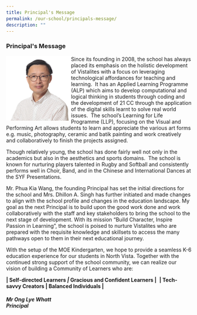 ```yaml
---
title: Principal's Message
permalink: /our-school/principals-message/
description: ""
---
```

### Principal's Message

<img src="/images/Mr%20Ong%20Lye%20Whatt%20%20Principal.jpg" style="width:35%;" align = "left">

Since its founding in 2008, the school has always placed its emphasis on the holistic development of Vistalites with a focus on leveraging technological affordances for teaching and learning.  It has an Applied Learning Programme (ALP) which aims to develop computational and logical thinking in students through coding and the development of 21 CC through the application of the digital skills learnt to solve real world issues.  The school’s Learning for Life Programme (LLP), focusing on the Visual and Performing Art allows students to learn and appreciate the various art forms e.g. music, photography, ceramic and batik painting and work creatively and collaboratively to finish the projects assigned.

Though relatively young, the school has done fairly well not only in the academics but also in the aesthetics and sports domains.  The school is known for nurturing players talented in Rugby and Softball and consistently performs well in Choir, Band, and in the Chinese and International Dances at the SYF Presentations.

Mr. Phua Kia Wang, the founding Principal has set the initial directions for the school and Mrs. Dhillon A. Singh has further initiated and made changes to align with the school profile and changes in the education landscape. My goal as the next Principal is to build upon the good work done and work collaboratively with the staff and key stakeholders to bring the school to the next stage of development. With its mission “Build Character, Inspire Passion in Learning”, the school is poised to nurture Vistalites who are prepared with the requisite knowledge and skillsets to access the many pathways open to them in their next educational journey.

With the setup of the MOE Kindergarten, we hope to provide a seamless K-6 education experience for our students in North Vista. Together with the continued strong support of the school community, we can realize our vision of building a Community of Learners who are:

**| Self-directed Learners _|_ Gracious and Confident Learners |** 
**| Tech-savvy Creators | Balanced Individuals |**

##### Mr Ong Lye Whatt <br>Principal